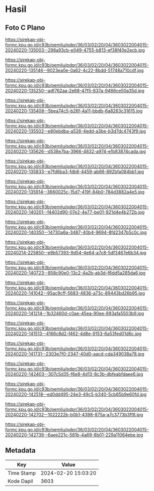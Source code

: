 # Hasil

## Foto C Plano

https://sirekap-obj-formc.kpu.go.id/c93b/pemilu/pdpr/36/03/02/20/04/3603022004015-20240220-135003--298a93cb-e049-4755-b813-ef38f40e2ecb.jpg

https://sirekap-obj-formc.kpu.go.id/c93b/pemilu/pdpr/36/03/02/20/04/3603022004015-20240220-135146--9023ea0e-0a62-4c22-8bdd-51748a710cdf.jpg

https://sirekap-obj-formc.kpu.go.id/c93b/pemilu/pdpr/36/03/02/20/04/3603022004015-20240220-135250--adf762aa-2e68-47f5-837a-9466ce50a35d.jpg

https://sirekap-obj-formc.kpu.go.id/c93b/pemilu/pdpr/36/03/02/20/04/3603022004015-20240220-135408--5bea74c5-b26f-4a11-bbdb-6a8263c31615.jpg

https://sirekap-obj-formc.kpu.go.id/c93b/pemilu/pdpr/36/03/02/20/04/3603022004015-20240220-135502--e80ebdba-a526-4edd-a3be-b3d7dc4743f9.jpg

https://sirekap-obj-formc.kpu.go.id/c93b/pemilu/pdpr/36/03/02/20/04/3603022004015-20240220-135626--d538e7ba-3966-4832-a974-e1b83874cada.jpg

https://sirekap-obj-formc.kpu.go.id/c93b/pemilu/pdpr/36/03/02/20/04/3603022004015-20240220-135833--e7fd6ba3-fdb8-4459-ab66-892bfa084bb1.jpg

https://sirekap-obj-formc.kpu.go.id/c93b/pemilu/pdpr/36/03/02/20/04/3603022004015-20240220-135914--3660025c-15d7-419f-84b0-784d3882a4e5.jpg

https://sirekap-obj-formc.kpu.go.id/c93b/pemilu/pdpr/36/03/02/20/04/3603022004015-20240220-140201--f4402d90-07e2-4e77-be01-921d4e4b272b.jpg

https://sirekap-obj-formc.kpu.go.id/c93b/pemilu/pdpr/36/03/02/20/04/3603022004015-20240220-140350--14730a6a-3487-40b4-9694-8fd2347b5c0c.jpg

https://sirekap-obj-formc.kpu.go.id/c93b/pemilu/pdpr/36/03/02/20/04/3603022004015-20240214-225850--e9b57393-9d54-4e64-a7c8-5df3467e6b34.jpg

https://sirekap-obj-formc.kpu.go.id/c93b/pemilu/pdpr/36/03/02/20/04/3603022004015-20240220-140723--858c90e0-13c2-4a2b-ab3d-f6dd5a285da6.jpg

https://sirekap-obj-formc.kpu.go.id/c93b/pemilu/pdpr/36/03/02/20/04/3603022004015-20240220-141042--95ac9cff-5683-4836-a73c-89443bd26b95.jpg

https://sirekap-obj-formc.kpu.go.id/c93b/pemilu/pdpr/36/03/02/20/04/3603022004015-20240220-141214--1b32460d-c0ae-45ea-90ee-893afa5503b9.jpg

https://sirekap-obj-formc.kpu.go.id/c93b/pemilu/pdpr/36/03/02/20/04/3603022004015-20240220-141513--4166c8d2-f462-4d8e-9153-6a53fed01d6c.jpg

https://sirekap-obj-formc.kpu.go.id/c93b/pemilu/pdpr/36/03/02/20/04/3603022004015-20240220-141731--2303e7f0-2347-40d0-aacd-cda349038a78.jpg

https://sirekap-obj-formc.kpu.go.id/c93b/pemilu/pdpr/36/03/02/20/04/3603022004015-20240220-142403--307c5d35-f6e8-4d13-8c3b-dbfeabfdaee6.jpg

https://sirekap-obj-formc.kpu.go.id/c93b/pemilu/pdpr/36/03/02/20/04/3603022004015-20240220-142518--ed0dd495-24e3-49c5-b340-5cb65b9e60fd.jpg

https://sirekap-obj-formc.kpu.go.id/c93b/pemilu/pdpr/36/03/02/20/04/3603022004015-20240220-142702--1022222b-b0b1-4398-875a-a7c3773b3ff8.jpg

https://sirekap-obj-formc.kpu.go.id/c93b/pemilu/pdpr/36/03/02/20/04/3603022004015-20240220-142739--6aee221c-581b-4a69-8b01-229a11064ebe.jpg


## Metadata

| Key        | Value               |
| ---------- | ------------------- |
| Time Stamp | 2024-02-20 15:03:20 |
| Kode Dapil | 3603                |



